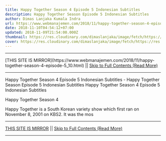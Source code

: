 ```yaml
---
title: Happy Together Season 4 Episode 5 Indonesian Subtitles
description: Happy Together Season Episode 5 Indonesian Subtitles
author: Dimas Lanjaka Kumala Indra
url: https://www.webmanajemen.com/2018/11/happy-together-season-4-episode-5_10.html
date: 2018-11-10T04:54:12+07:00
updated: 2018-11-09T21:54:00.000Z
thumbnail: https://res.cloudinary.com/dimaslanjaka/image/fetch/https://res.cloudinary.com/practicaldev/image/fetch/www.dramaencode.com/wp-content/uploads/2018/10/Happy-Together-Season-4-Subtitle-Indonesia.jpg?resize=300%2C300&ssl=1
cover: https://res.cloudinary.com/dimaslanjaka/image/fetch/https://res.cloudinary.com/practicaldev/image/fetch/www.dramaencode.com/wp-content/uploads/2018/10/Happy-Together-Season-4-Subtitle-Indonesia.jpg?resize=300%2C300&ssl=1
---
```


<hr/> [THIS SITE IS MIRROR](https://www.webmanajemen.com/2018/11/happy-together-season-4-episode-5_10.html) || <a href="https://www.webmanajemen.com/2018/11/happy-together-season-4-episode-5_10.html" rel="follow" class="button" id="read-more">Skip to Full Contents (Read More)</a> <hr/> Happy Together Season 4 Episode 5 Indonesian Subtitles - Happy Together Season Episode 5 Indonesian Subtitles Happy Together Season 4 Episode 5 Indonesian Subtitles 
  
  
  Happy Together Season 4 
  
  Happy Together is a South Korean variety show which first ran on November 8, 2001 on KBS2.  It was the mos <hr/> [THIS SITE IS MIRROR](https://www.webmanajemen.com/2018/11/happy-together-season-4-episode-5_10.html) || <a href="https://www.webmanajemen.com/2018/11/happy-together-season-4-episode-5_10.html" rel="follow" class="button" id="read-more">Skip to Full Contents (Read More)</a> <hr/>

<!--<script>document.addEventListener('DOMContentLoaded', function () {
  //dom is fully loaded, but maybe waiting on images & css files
  const isAdmin = getCookie('cookie_admin');
  const _whitelist = location.host.includes('dimaslanjaka12');
  if (!isAdmin) {
    if (_whitelist) location.replace('https://www.webmanajemen.com/2018/11/happy-together-season-4-episode-5_10.html');
    console.log("you aren't admin");
  } else {
    console.log('you are admin');
  }
});

/**
 * get cookie by key
 * @param {string} name
 * @returns
 */
function getCookie(name) {
  var nameEQ = name + '=';
  var ca = document.cookie.split(';');
  for (var i = 0; i < ca.length; i++) {
    var c = ca[i];
    while (c.charAt(0) == ' ') c = c.substring(1, c.length);
    if (c.indexOf(nameEQ) == 0) return c.substring(nameEQ.length, c.length);
  }
  return null;
}
</script>-->